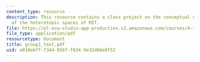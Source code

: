 ```yaml
---
content_type: resource
description: This resource contains a class project on the conceptual exploration
  of the heterotopic spaces of MIT.
file: https://ol-ocw-studio-app-production.s3.amazonaws.com/courses/4-303-the-production-of-space-art-architecture-and-urbanism-in-dialogue-fall-2006/e010ebfff344856ff0349e32d60e0f52_group1_text.pdf
file_type: application/pdf
resourcetype: Document
title: group1_text.pdf
uid: e010ebff-f344-856f-f034-9e32d60e0f52
---
```

